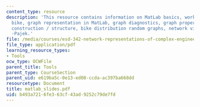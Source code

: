```yaml
---
content_type: resource
description: 'This resource contains information on MatLab basics, working example:
  bike, graph representation in MatLab, graph diagnostics, graph properties, graph
  construction / structure, bike distribution random graphs, network visualization
  -Pajek.'
file: /media/courses/esd-342-network-representations-of-complex-engineering-systems-spring-2010/b493a7216fe363cf43ad9252c79de7fd_matlab_slides.pdf
file_type: application/pdf
learning_resource_types:
- Tools
ocw_type: OCWFile
parent_title: Tools
parent_type: CourseSection
parent_uid: e619ba5c-0e13-ed08-ccda-ac397ba668dd
resourcetype: Document
title: matlab_slides.pdf
uid: b493a721-6fe3-63cf-43ad-9252c79de7fd
---
```


